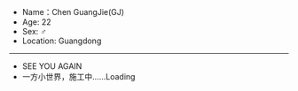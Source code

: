 - Name：Chen GuangJie(GJ)
- Age: 22
- Sex:  ♂
- Location: Guangdong
----
- SEE YOU AGAIN
- 一方小世界，施工中......Loading


